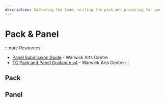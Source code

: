 ```yaml
---
description: Gathering the team, writing the pack and preparing for panel.
---
```

# Pack & Panel

:::note
Resources:
* [Panel Submission Guide](https://drive.google.com/file/d/1oS8e_dzPQJfP6rUt0wl2VLzc-Tn8Qo9h/view?usp=sharing) - 
  Warwick Arts Centre
* [TC Pack and Panel Guidance v4](https://drive.google.com/file/d/1ih-t18dePIXU0bwLxeMtsTQXcmAy_QRH/view?usp=sharing) -
  Warwick Arts Centre
:::


## Pack

## Panel